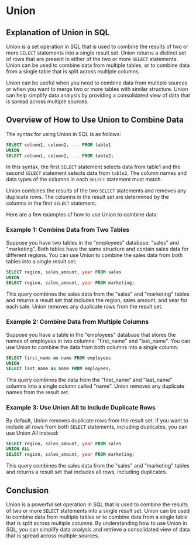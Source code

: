 # Union

## Explanation of Union in SQL

Union is a set operation in SQL that is used to combine the results of two or more `SELECT` statements into a single result set. Union returns a distinct set of rows that are present in either of the two or more `SELECT` statements. Union can be used to combine data from multiple tables, or to combine data from a single table that is split across multiple columns.

Union can be useful when you need to combine data from multiple sources or when you want to merge two or more tables with similar structure. Union can help simplify data analysis by providing a consolidated view of data that is spread across multiple sources.

## Overview of How to Use Union to Combine Data

The syntax for using Union in SQL is as follows:

```sql
SELECT column1, column2, ... FROM table1
UNION
SELECT column1, column2, ... FROM table2;
```

In this syntax, the first `SELECT` statement selects data from table1 and the second `SELECT` statement selects data from `table2`. The column names and data types of the columns in each `SELECT` statement must match.

Union combines the results of the two `SELECT` statements and removes any duplicate rows. The columns in the result set are determined by the columns in the first `SELECT` statement.

Here are a few examples of how to use Union to combine data:

### Example 1: Combine Data from Two Tables

Suppose you have two tables in the "employees" database: "sales" and "marketing". Both tables have the same structure and contain sales data for different regions. You can use Union to combine the sales data from both tables into a single result set:

```sql
SELECT region, sales_amount, year FROM sales
UNION
SELECT region, sales_amount, year FROM marketing;
```

This query combines the sales data from the "sales" and "marketing" tables and returns a result set that includes the region, sales amount, and year for each sale. Union removes any duplicate rows from the result set.

### Example 2: Combine Data from Multiple Columns

Suppose you have a table in the "employees" database that stores the names of employees in two columns: "first_name" and "last_name". You can use Union to combine the data from both columns into a single column:

```sql
SELECT first_name as name FROM employees
UNION
SELECT last_name as name FROM employees;
```
This query combines the data from the "first_name" and "last_name" columns into a single column called "name". Union removes any duplicate names from the result set.

### Example 3: Use Union All to Include Duplicate Rows

By default, Union removes duplicate rows from the result set. If you want to include all rows from both `SELECT` statements, including duplicates, you can use Union All instead:

```sql
SELECT region, sales_amount, year FROM sales
UNION ALL
SELECT region, sales_amount, year FROM marketing;
```
This query combines the sales data from the "sales" and "marketing" tables and returns a result set that includes all rows, including duplicates.

## Conclusion

Union is a powerful set operation in SQL that is used to combine the results of two or more `SELECT` statements into a single result set. Union can be used to combine data from multiple tables or to combine data from a single table that is split across multiple columns. By understanding how to use Union in SQL, you can simplify data analysis and retrieve a consolidated view of data that is spread across multiple sources.




